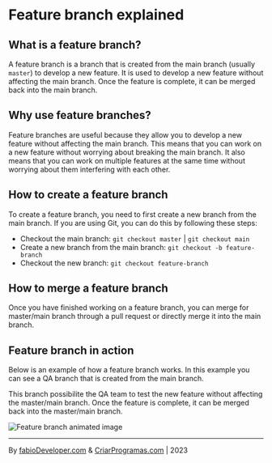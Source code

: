 # Feature branch explained

## What is a feature branch?

A feature branch is a branch that is created from the main branch (usually `master`) to develop a new feature. It is used to develop a new feature without affecting the main branch. Once the feature is complete, it can be merged back into the main branch.

## Why use feature branches?

Feature branches are useful because they allow you to develop a new feature without affecting the main branch. This means that you can work on a new feature without worrying about breaking the main branch. It also means that you can work on multiple features at the same time without worrying about them interfering with each other.

## How to create a feature branch

To create a feature branch, you need to first create a new branch from the main branch. If you are using Git, you can do this by following these steps:

-  Checkout the main branch: `git checkout master` | `git checkout main`
-  Create a new branch from the main branch: `git checkout -b feature-branch`
-  Checkout the new branch: `git checkout feature-branch`

## How to merge a feature branch

Once you have finished working on a feature branch, you can merge for master/main branch through a pull request or directly merge it into the main branch. 

## Feature branch in action

Below is an example of how a feature branch works. In this example you can see a QA branch that is created from the main branch. 

This branch possibilite the QA team to test the new feature without affecting the master/main branch. Once the feature is complete, it can be merged back into the master/main branch.

![Feature branch animated image](images/images/features-branches.gif)

---
By [fabioDeveloper.com](https://www.fabioDeveloper.com) & [CriarProgramas.com](https://www.criarprogramas.com) | 2023


